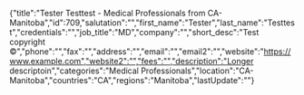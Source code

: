 {"title":"Tester Testtest - Medical Professionals from CA-Manitoba","id":709,"salutation":"","first_name":"Tester","last_name":"Testtest","credentials":"","job_title":"MD","company":"","short_desc":"Test copyright ©","phone":"","fax":"","address":"","email":"","email2":"","website":"https://www.example.com","website2":"","fees":"","description":"Longer descriptoin","categories":"Medical Professionals","location":"CA-Manitoba","countries":"CA","regions":"Manitoba","lastUpdate":""}